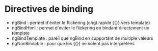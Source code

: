 # Directives de binding

* ngBind : permet d'éviter le flickering (chgt rapide {{}} vers template)
* ngBindHtml : permet d'éviter le flickering en bindant directement un template
* ngBindTemplate : pareil que ngBind en supportant de multiple valeurs
* ngNonBindable : pour que les {{}} ne soient pas interprétées

